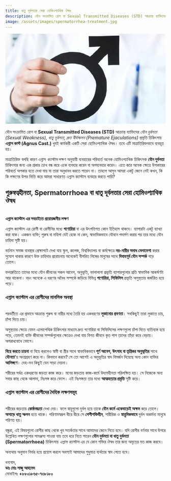 ```yaml
---
title: ধাতু দূর্বলতার সেরা হোমিওপ্যাথিক ঔষধ
description: যৌন সংক্রামিত রোগ বা Sexual Transmitted Diseases (STD) আক্রান্ত ব্যাক্তিদের যৌন দুর্বলতা (Sexual Weakness), ধাতু দূর্বলতা, দ্রুত বীর্যস্ফলন (Premature Ejaculations) প্রভৃতি চিকিৎসায় এগ্নাস কাস্ট (Agnus Cast.) খুবই কার্যকরী একটি সেরা হোমিওপ্যাথিক ঔষধ
image: /assets/images/spermatorrhea-treatment.jpg
---
```

![ধাতু দূর্বলতার সেরা হোমিওপ্যাথিক ঔষধ](/assets/images/spermatorrhea-treatment.jpg)

যৌন সংক্রামিত রোগ বা <strong>Sexual Transmitted Diseases (STD)</strong> আক্রান্ত ব্যাক্তিদের <em>যৌন দুর্বলতা (Sexual Weakness), ধাতু দুর্বলতা, দ্রুত বীর্যস্ফলন (Premature Ejaculations)</em> প্রভৃতি চিকিৎসায় <strong>এগ্নাস কাস্ট (Agnus Cast.)</strong> খুবই কার্যকরী একটি সেরা হোমিওপ্যাথিক ঔষধ। তবে এটি মাত্রাতিরিক্তভাবে ব্যবহৃত হয়। 

মাত্রাতিরিক্ত বলছি কারণ এগ্নাস<em> ক্যাস্টাস</em> লক্ষণ অনুযায়ী ব্যবহারের পরিবর্তে অনেক হোমিওপ্যাথিক চিকিৎসক <strong>যৌন দুর্বলতা</strong> চিকিৎসার জন্য এক প্রকার চোখ বন্ধ করে একে ব্যবহার করেন বা অপব্যবহার করেন। এতে করে অনেক ক্ষেত্রে উপকারের পরিবর্তে অপকার হতে দেখা যায় যা তারা অনুধাবন করতে পারেন না। তাহলে আসুন আমরা একটু জেনে নেই কখন, কি কি লক্ষণের উপর ভিত্তি করে আমরা সাধারণত এগ্নাস ক্যাস্টাস ব্যবহার করতে পারি?

<h2>পুরুষত্বহীনতা, Spermatorrhoea বা ধাতু দূর্বলতার সেরা হোমিওপ্যাথিক ঔষধ</h2>
<br>
<b>এগ্নাস ক্যাস্টাস এর সবচাইতে প্রয়োয়জনীয় লক্ষণ</b>
<br>

এগ্নাস ক্যাস্টাস এর রোগী বা রোগীনির মধ্যে <strong>গণোরিয়া</strong> বা এর উৎপত্তিগত কোন ইতিহাস থাকবে। ব্যাপারটা একটু ব্যাখ্যা করা যাক। একজন ব্যক্তি; পুরুষ বা মহিলা যেই হোক না কেন, স্বাভাবিকভাবে যৌবনে পদার্পণ করার পর তার মধ্যে যৌন চাহিদা সৃষ্টি হয়।

বর্তমান সমাজ ব্যবস্থার প্রেক্ষাপটে দেখা যায় স্কুল, কলেজ, বিশ্ববিদ্যালয় বা কর্মক্ষেত্রে <strong>নর-নারীর অবাধ মেলামেশা</strong> করার সুযোগ থাকার কারণে উক্ত চাহিদার প্ররোচনায় অনেকেই বীপরিত লিঙ্গের মানুষের সাথে <strong>বিবাহপূর্ব যৌন সম্পর্ক</strong> গড়ে তোলে।

ফলশ্রুতিতে তাদের মধ্যে যৌন জীবনের সকল আবেগ, অনুভূতি, ভালালাগা প্রভৃতি ব্যাপারগুলোর প্রতি স্বাভাবিক আকর্ষণটা আর থাকেনা। বড়ং অনেকে এ ধরণের অবৈধ সম্পর্কে জড়িয়ে বিভিন্ন <strong>গণোরিয়া, সিফিলিস</strong> প্রভৃতি অসুস্থতায় জর্জরিত হয়ে পড়ে।

<h3>এগ্নাস ক্যাস্টাস এর রোগীদের মানসিক অবস্থা</h3>
<br>
পরবর্তীতে এর প্রভাবে আক্রান্ত পুরুষ বা নারীর মধ্যে তৈরি হয় একধরণের <strong>লুকানোর প্রবণতা</strong>। সবকিছুই তারা লুকাতে চায়, চাঁপা দিতে চায়।

অসুস্থতার ক্ষেত্রে যেমন এলোপেথিক চিকিৎসার মাধ্যমে দ্রুত গণোরিয়া বা সিফিলিসের লক্ষণগুলো চাঁপা দিতে ব্যতিব্যস্ত হয়ে পড়ে, তেমনই ব্যক্তি জীবনের সম্পর্কগুলোর ক্ষেত্রেও দেখা যায় বিগত জীবনে কৃত পাপ তাদের তাঁড়া করে বেড়ায়। অপরাধবোধে ভোগে।

<strong>বিয়ে করতে চায়না</strong> বা বিয়ে করলেও স্বামী বা স্ত্রীর সাথে স্বাভাবিকভাবে<strong> পূর্ণ আবেগ, উৎসাহ বা তৃপ্তিকর অনুভূতির</strong> সাথে <strong>যৌনতা</strong>'য় অংশ্রগ্রহণ করে না। কিভাবে করবে? সে তো আগেই এ অনুভূতির স্বাদ বিসর্জন দিয়েছে অন্য কোন ব্যক্তির <strong>আলিঙ্গণে</strong>। দেহ-মন কিছুই যেন সাড়া দেয়না।

শরীরের সর্বত্র একধরণের জড়তা কাজ করে। মনের জড়তায় কাজ-কর্মে উদ্যমহীনতা পরিলক্ষিত হয়। সে নিজেকে অন্য সবার কাছ থেকে আলাদা, নিঃসঙ্গ করে ফেলে। এই নিঃসঙ্গতা তার মধ্যে <strong>আত্মহত্যার প্রবৃত্তি</strong> সৃষ্টি করে।

<h3>এগ্নাস ক্যাস্টাস এর রোগীদের দৈহিক লক্ষণসমূহ</h3>
<br>
শরীরের জড়তায় <strong>কোষ্ঠবদ্ধতা</strong> দেখা দেয়। ফলে স্নায়ুগুলো দুর্বল হয়ে তাকে <strong>যৌন কর্মে একেবাড়েই অক্ষম</strong> করে তোলে। <strong>অসাড়ে ধাতু স্ফলন</strong> হতে থাকে। পরিণামস্বরূপ ধীরে ধীরে সে <strong>পেশীশক্তিহীন</strong>, শারীরিক ও <strong>স্নায়ুবিকভাবে</strong> দুর্বল অকর্মন্য মানুষে পরিণত হয়।

বন্ধুরা, এই বিষয়গুলো রোগীর কাছ থেকে খুব সতর্কতার সাথে আমাদের জেনে নিতে হবে। যদি রোগীর বর্ণনার সাথে উপরে উল্লেখিত লক্ষণগুলোর সামঞ্জস্য পাওয়া যায় তবে ধরে নিতে পারেন <strong>যৌন দুর্বলতা বা ধাতু দুর্বলতা (Spermatorrhoea)</strong> চিকিৎসায়<em> এগ্নাস ক্যাস্টাস</em> এর যে কোন শক্তির ঔষধ তার জন্য অমৃতের মত কাজ করবে।

অন্যথায় অনুমান নির্ভর হয়ে প্রয়োগ করলে অবশ্যই আমাদের শুধুমাত্র ব্যর্থতার স্বাদ পেতে হবে।

ধন্যবাদ,<br>
<strong>ডাঃ মোঃ সাজু আহমেদ</strong><br>
মোবাইলঃ <strong>+৮৮০১৮৬৫-৭৩৮১৮০</strong>
